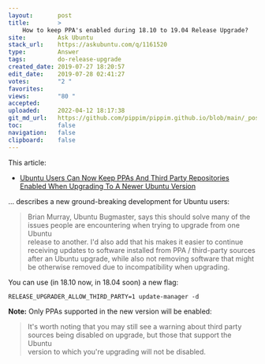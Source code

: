 ```yaml
---
layout:       post
title:        >
    How to keep PPA's enabled during 18.10 to 19.04 Release Upgrade?
site:         Ask Ubuntu
stack_url:    https://askubuntu.com/q/1161520
type:         Answer
tags:         do-release-upgrade
created_date: 2019-07-27 18:20:57
edit_date:    2019-07-28 02:41:27
votes:        "2 "
favorites:    
views:        "80 "
accepted:     
uploaded:     2022-04-12 18:17:38
git_md_url:   https://github.com/pippim/pippim.github.io/blob/main/_posts/2019/2019-07-27-How-to-keep-PPA_s-enabled-during-18.10-to-19.04-Release-Upgrade_.md
toc:          false
navigation:   false
clipboard:    false
---
```


This article: 

- [Ubuntu Users Can Now Keep PPAs And Third Party Repositories Enabled When Upgrading To A Newer Ubuntu Version][1]

... describes a new ground-breaking development for Ubuntu users:

> Brian Murray, Ubuntu Bugmaster, says this should solve many of the  
> issues people are encountering when trying to upgrade from one Ubuntu  
> release to another. I'd also add that his makes it easier to continue  
> receiving updates to software installed from PPA / third-party sources  
> after an Ubuntu upgrade, while also not removing software that might  
> be otherwise removed due to incompatibility when upgrading.  

You can use (in 18.10 now, in 18.04 soon) a new flag:

``` 
RELEASE_UPGRADER_ALLOW_THIRD_PARTY=1 update-manager -d
```

**Note:** Only PPAs supported in the new version will be enabled:

> It's worth noting that you may still see a warning about third party  
> sources being disabled on upgrade, but those that support the Ubuntu  
> version to which you're upgrading will not be disabled.  

  [1]: https://www.linuxuprising.com/2019/01/ubuntu-users-can-now-keep-ppas-and.html
